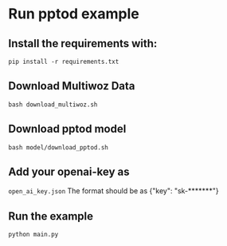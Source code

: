 # Run pptod example
## Install the requirements with: 
```pip install -r requirements.txt``` 

## Download Multiwoz Data
```bash download_multiwoz.sh```

## Download pptod model
```bash model/download_pptod.sh```

## Add your openai-key as  
```open_ai_key.json```
The format should be as {"key": "sk-*******"}

## Run the example
```python main.py```

